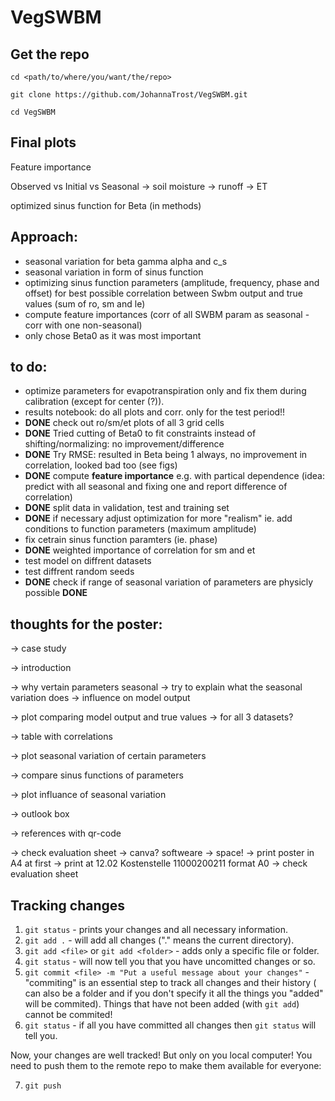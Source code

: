 # VegSWBM

## Get the repo
`cd <path/to/where/you/want/the/repo>`

`git clone https://github.com/JohannaTrost/VegSWBM.git`

`cd VegSWBM`

## Final plots
Feature importance

Observed vs Initial vs Seasonal
    -> soil moisture
    -> runoff
    -> ET

optimized sinus function for Beta (in methods)

## Approach:

- seasonal variation for beta gamma alpha and c_s
- seasonal variation in form of sinus function
- optimizing sinus function parameters (amplitude, frequency, phase and offset) for best possible correlation between Swbm output and true values (sum of ro, sm and le)
- compute feature importances (corr of all SWBM param as seasonal - corr with one non-seasonal)
- only chose Beta0 as it was most important 

## to do:

- optimize parameters for evapotranspiration only and fix them during calibration (except for center (?)).
- results notebook: do all plots and corr. only for the test period!!
- **DONE** check out ro/sm/et plots of all 3 grid cells
- **DONE** Tried cutting of Beta0 to fit constraints instead of shifting/normalizing: no improvement/difference
- **DONE** Try RMSE: resulted in Beta being 1 always, no improvement in correlation, looked bad too (see figs)
- **DONE** compute **feature importance** e.g. with partical dependence (idea: predict with all seasonal and fixing one and report difference of correlation)
- **DONE** split data in validation, test and training set
- **DONE** if necessary adjust optimization for more "realism" ie. add conditions to function parameters (maximum amplitude)
- fix cetrain sinus function paramters (ie. phase)
- **DONE** weighted importance of correlation for sm and et
- test model on diffrent datasets
- test diffrent random seeds
- **DONE** check if range of seasonal variation of parameters are physicly possible **DONE**

## thoughts for the poster:
-> case study

-> introduction

-> why vertain parameters seasonal
-> try to explain what the seasonal variation does 
-> influence on model output

-> plot comparing model output and true values 
-> for all 3 datasets?

-> table with correlations

-> plot seasonal variation of certain parameters

-> compare sinus functions of parameters

-> plot influance of seasonal variation

-> outlook box

-> references with qr-code

-> check evaluation sheet
-> canva? softweare
-> space!
-> print poster in A4 at first 
-> print at 12.02 Kostenstelle 11000200211 format A0
-> check evaluation sheet 


## Tracking changes

1. `git status` - prints your changes and all necessary information.
2. `git add .` - will add all changes ("." means the current directory).
3. `git add <file>` or `git add <folder>` - adds only a specific file or folder.
4. `git status` - will now tell you that you have uncomitted changes or so.
5. `git commit <file> -m "Put a useful message about your changes"` - "commiting" is an essential step to track all changes and their history (<file> can also be a folder and if you don't specify it all the things you "added" will be commited). Things that have not been added (with `git add`) cannot be commited!
6. `git status` - if all you have committed all changes then `git status` will tell you.

Now, your changes are well tracked! But only on you local computer! You need to push them to the remote repo to make them available for everyone:

7. `git push`


